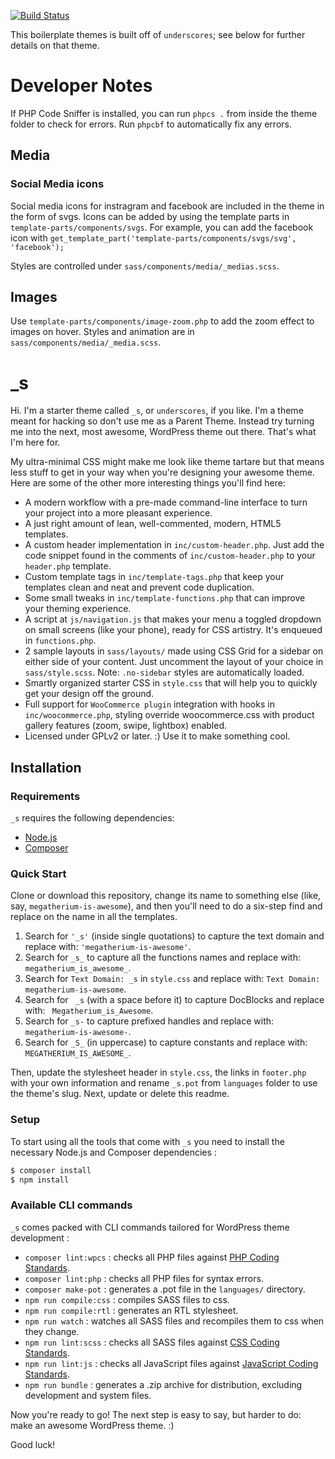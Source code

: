 [![Build Status](https://travis-ci.org/Automattic/_s.svg?branch=master)](https://travis-ci.org/Automattic/_s)

This boilerplate themes is built off of `underscores`; see below for further
details on that theme.

# Developer Notes

If PHP Code Sniffer is installed, you can run `phpcs .` from inside the theme
folder to check for errors. Run `phpcbf` to automatically fix any errors.

## Media

### Social Media icons

Social media icons for instragram and facebook are included in the theme in the
form of svgs. Icons can be added by using the template parts in
`template-parts/components/svgs`. For example, you can add the facebook icon
with `get_template_part('template-parts/components/svgs/svg', 'facebook');`

Styles are controlled under `sass/components/media/_medias.scss`.

## Images

Use `template-parts/components/image-zoom.php` to add the zoom effect to images
on hover. Styles and animation are in `sass/components/media/_media.scss`.

# _s

Hi. I'm a starter theme called `_s`, or `underscores`, if you like. I'm a theme
meant for hacking so don't use me as a Parent Theme. Instead try turning me into
the next, most awesome, WordPress theme out there. That's what I'm here for.

My ultra-minimal CSS might make me look like theme tartare but that means less
stuff to get in your way when you're designing your awesome theme. Here are some
of the other more interesting things you'll find here:

- A modern workflow with a pre-made command-line interface to turn your project
  into a more pleasant experience.
- A just right amount of lean, well-commented, modern, HTML5 templates.
- A custom header implementation in `inc/custom-header.php`. Just add the code
  snippet found in the comments of `inc/custom-header.php` to your `header.php`
  template.
- Custom template tags in `inc/template-tags.php` that keep your templates clean
  and neat and prevent code duplication.
- Some small tweaks in `inc/template-functions.php` that can improve your
  theming experience.
- A script at `js/navigation.js` that makes your menu a toggled dropdown on
  small screens (like your phone), ready for CSS artistry. It's enqueued in
  `functions.php`.
- 2 sample layouts in `sass/layouts/` made using CSS Grid for a sidebar on
  either side of your content. Just uncomment the layout of your choice in
  `sass/style.scss`. Note: `.no-sidebar` styles are automatically loaded.
- Smartly organized starter CSS in `style.css` that will help you to quickly get
  your design off the ground.
- Full support for `WooCommerce plugin` integration with hooks in
  `inc/woocommerce.php`, styling override woocommerce.css with product gallery
  features (zoom, swipe, lightbox) enabled.
- Licensed under GPLv2 or later. :) Use it to make something cool.

## Installation

### Requirements

`_s` requires the following dependencies:

- [Node.js](https://nodejs.org/)
- [Composer](https://getcomposer.org/)

### Quick Start

Clone or download this repository, change its name to something else (like, say,
`megatherium-is-awesome`), and then you'll need to do a six-step find and
replace on the name in all the templates.

1. Search for `'_s'` (inside single quotations) to capture the text domain and
   replace with: `'megatherium-is-awesome'`.
2. Search for `_s_` to capture all the functions names and replace with:
   `megatherium_is_awesome_`.
3. Search for `Text Domain: _s` in `style.css` and replace with:
   `Text Domain: megatherium-is-awesome`.
4. Search for <code>&nbsp;_s</code> (with a space before it) to capture
   DocBlocks and replace with: <code>&nbsp;Megatherium_is_Awesome</code>.
5. Search for `_s-` to capture prefixed handles and replace with:
   `megatherium-is-awesome-`.
6. Search for `_S_` (in uppercase) to capture constants and replace with:
   `MEGATHERIUM_IS_AWESOME_`.

Then, update the stylesheet header in `style.css`, the links in `footer.php`
with your own information and rename `_s.pot` from `languages` folder to use the
theme's slug. Next, update or delete this readme.

### Setup

To start using all the tools that come with `_s` you need to install the
necessary Node.js and Composer dependencies :

```sh
$ composer install
$ npm install
```

### Available CLI commands

`_s` comes packed with CLI commands tailored for WordPress theme development :

- `composer lint:wpcs` : checks all PHP files against
  [PHP Coding Standards](https://developer.wordpress.org/coding-standards/wordpress-coding-standards/php/).
- `composer lint:php` : checks all PHP files for syntax errors.
- `composer make-pot` : generates a .pot file in the `languages/` directory.
- `npm run compile:css` : compiles SASS files to css.
- `npm run compile:rtl` : generates an RTL stylesheet.
- `npm run watch` : watches all SASS files and recompiles them to css when they
  change.
- `npm run lint:scss` : checks all SASS files against
  [CSS Coding Standards](https://developer.wordpress.org/coding-standards/wordpress-coding-standards/css/).
- `npm run lint:js` : checks all JavaScript files against
  [JavaScript Coding Standards](https://developer.wordpress.org/coding-standards/wordpress-coding-standards/javascript/).
- `npm run bundle` : generates a .zip archive for distribution, excluding
  development and system files.

Now you're ready to go! The next step is easy to say, but harder to do: make an
awesome WordPress theme. :)

Good luck!
